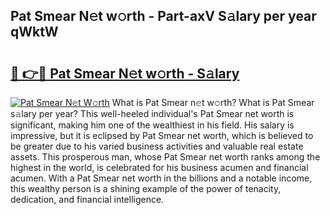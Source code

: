 ## Pat Smear N𝚎t w𝚘rth - Part-axV S𝚊lary per year qWktW

# <h2><a href="http://gc47q3.nevu.top/?p=Pat+Smear">🔗 👉🔴 Pat Smear N𝚎t w𝚘rth - S𝚊lary</a></h2>

[![Pat Smear N𝚎t W𝚘rth](https://i.imgur.com/Oavwk0R.jpeg)](http://gc47q3.nevu.top/?p=Pat+Smear)
What is Pat Smear n𝚎t w𝚘rth? What is Pat Smear s𝚊lary per year?
This well-heeled individual's Pat Smear net worth is significant, making him one of the wealthiest in his field. His salary is impressive, but it is eclipsed by Pat Smear net worth, which is believed to be greater due to his varied business activities and valuable real estate assets. This prosperous man, whose Pat Smear net worth ranks among the highest in the world, is celebrated for his business acumen and financial acumen. With a Pat Smear net worth in the billions and a notable income, this wealthy person is a shining example of the power of tenacity, dedication, and financial intelligence.
